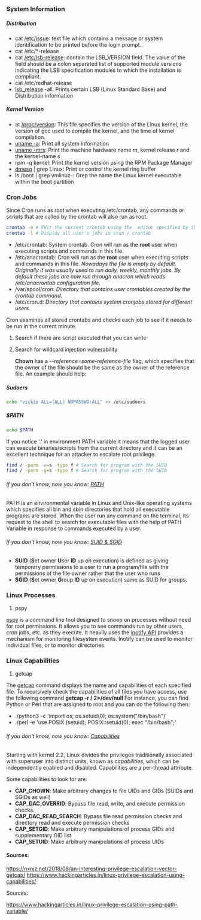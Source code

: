 ### System Information

##### Distribution 

- cat [/etc/issue](https://man7.org/linux/man-pages/man5/issue.5.html): text file which contains a message or system identification to be printed before the login prompt.
- cat /etc/*-release
- cat [/etc/lsb-release](https://linux.die.net/man/1/lsb_release): contain the LSB_VERSION field. The value of the field should be a colon separated list of supported module versions indicating the LSB specification modules to which the installation is compliant. 
- cat /etc/redhat-release
- [lsb_release](https://linux.die.net/man/1/lsb_release) -all: Prints certain LSB (Linux Standard Base) and Distribution information

##### Kernel Version

- at [/proc/version](https://docs.fedoraproject.org/en-US/Fedora/14/html/Deployment_Guide/s2-proc-version.html): This file specifies the version of the Linux kernel, the version of gcc used to compile the kernel, and the time of kernel compilation.
- [uname -a](https://linux.die.net/man/1/uname): Print all system information
- [uname -mrs](https://linux.die.net/man/1/uname): Print the machine hardware name *m*, kernel release *r* and the kernel-name *s*
- rpm -q kernel: Print the kernel version using the RPM Package Manager
- [dmesg](https://man7.org/linux/man-pages/man1/dmesg.1.html) | grep Linux: Print or control the kernel ring buffer
- ls /boot | grep vmlinuz-: Grep the name the Linux kernel executable within the boot partition

### Cron Jobs

Since Cron runs as root when executing /etc/crontab, any commands or scripts that are called by the crontab will also run as root. 

```bash
crontab -e # Edit the current crontab using the  editor specified by the VISUAL or EDITOR environment variables.
crontab -l # Display all user's jobs in cron / crontab
```

- /etc/crontab: System crontab. Cron will run as the **root** user when executing scripts and commands in this file.
- /etc/anacrontab: Cron will run as the **root** user when executing scripts and commands in this file.
*Nowadays the file is empty by default.
Originally it was usually used to run daily, weekly, monthly jobs. By default these jobs are now run through anacron which reads /etc/anacrontab configuration file.*
- /var/spool/cron: *Directory that contains user crontables created by the crontab command.*
- /etc/cron.d: *Directory that contains system cronjobs stored for different users.*

Cron examines all stored crontabs and checks each job to see if it needs to be run in the current minute.

1. Search if there are script executed that you can write
2. Search for wildcard injection vulnerability
   
   **Chown** has a *--reference=some-reference-file* flag, which specifies that the owner of the file should be the same as the owner of the reference file. An example should help:



##### Sudoers

```bash
echo "vickie ALL=(ALL) NOPASSWD:ALL" >> /etc/sudoers
```

##### $PATH
```bash
echo $PATH
```
If you notice '.' in environment PATH variable it means that the logged user can execute binaries/scripts from the current directory and it can be an excellent technique for an attacker to escalate root privilege.

```bash
find / -perm -u=s -type f # Search for program with the SUID
find / -perm -g=s -type f # Search for program with the SGID
```



###### *If you don't know, now you know: [PATH]()*

PATH is an environmental variable in Linux and Unix-like operating systems which specifies all bin and sbin directories that hold all executable programs are stored.
When the user run any command on the terminal, its request to the shell to search for executable files with the help of PATH Variable in response to commands executed by a user. 

###### *If you don't know, now you know: [SUID & SGID]()*

- **SUID** (**S**et owner **U**ser **ID** up on execution) is defined as giving temporary permissions to a user to run a program/file with the permissions of the file owner rather that the user who runs
- **SGID** (**S**et owner **G**roup **ID** up on execution) same as SUID for groups.

### Linux Processes
1. pspy

[pspy](https://github.com/DominicBreuker/pspy#how-it-works) is a command line tool designed to snoop on processes without need for root permissions. It allows you to see commands run by other users, cron jobs, etc. as they execute. 
It heavily uses the [inotify API](https://man7.org/linux/man-pages/man7/inotify.7.html) provides a mechanism for monitoring filesystem events.
Inotify can be used to monitor individual files, or to monitor directories.


### Linux Capabilities 
1. getcap

The [getcap](https://www.man7.org/linux/man-pages/man8/getcap.8.html) command displays the name and capabilities of each specified file.
To recursively check the capabilities of all files you have access, use the following command **getcap -r / 2>/dev/null**
For instance, you can find Python or Perl that are assigned to root and you can do the following then:
- ./python3 -c 'import os; os.setuid(0); os.system("/bin/bash")'
- ./perl -e 'use POSIX (setuid); POSIX::setuid(0); exec "/bin/bash";'


###### *If you don't know, now you know: [Capabilities](https://linux.die.net/man/7/capabilities)*

Starting with kernel 2.2, Linux divides the privileges traditionally associated with superuser into distinct units, known as *capabilities*, which can be independently enabled and disabled. Capabilities are a per-thread attribute.

Some capabilities to look for are:
- **CAP_CHOWN**: Make arbitrary changes to file UIDs and GIDs (SUIDs and SGIDs as well) 
- **CAP_DAC_OVERRID**: Bypass file read, write, and execute permission checks.
- **CAP_DAC_READ_SEARCH**: Bypass file read permission checks and directory read and execute permission checks
- **CAP_SETGID**: Make arbitrary manipulations of process GIDs and supplementary GID list
- **CAP_SETUID**: Make arbitrary manipulations of process UIDs


#### Sources:

https://nxnjz.net/2018/08/an-interesting-privilege-escalation-vector-getcap/
https://www.hackingarticles.in/linux-privilege-escalation-using-capabilities/


Sources:

https://www.hackingarticles.in/linux-privilege-escalation-using-path-variable/